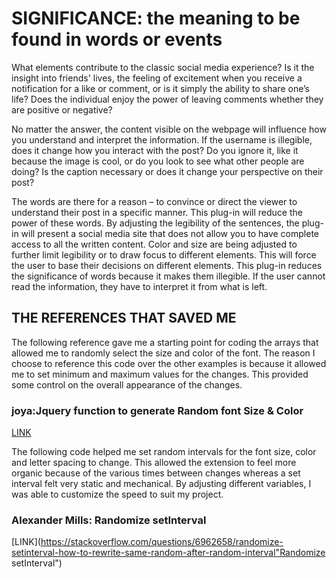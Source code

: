 # SIGNIFICANCE: the meaning to be found in words or events

What elements contribute to the classic social media experience? Is it the insight into friends' lives, the feeling of excitement when you receive a notification for a like or comment, or is it simply the ability to share one’s life? Does the individual enjoy the power of leaving comments whether they are positive or negative? 

No matter the answer, the content visible on the webpage will influence how you understand and interpret the information. If the username is illegible, does it change how you interact with the post? Do you ignore it, like it because the image is cool, or do you look to see what other people are doing? Is the caption necessary or does it change your perspective on their post? 

The words are there for a reason – to convince or direct the viewer to understand their post in a specific manner. This plug-in will reduce the power of these words. By adjusting the legibility of the sentences, the plug-in will present a social media site that does not allow you to have complete access to all the written content. Color and size are being adjusted to further limit legibility or to draw focus to different elements. This will force the user to base their decisions on different elements. This plug-in reduces the significance of words because it makes them illegible. If the user cannot read the information, they have to interpret it from what is left. 

## THE REFERENCES THAT SAVED ME

The following reference gave me a starting point for coding the arrays that allowed me to randomly select the size and color of the font. The reason I choose to reference this code over the other examples is because it allowed me to set minimum and maximum values for the changes. This provided some control on the overall appearance of the changes.

### joya:Jquery function to generate Random font Size & Color 
[LINK](http://jsfiddle.net/joya/7ys9s5b1/ "Jquery function to generate Random font Size & Color")

The following code helped me set random intervals for the font size, color and letter spacing to change. This allowed the extension to feel more organic because of the various times between changes whereas a set interval felt very static and mechanical. By adjusting different variables, I was able to customize the speed to suit my project. 

### Alexander Mills: Randomize setInterval
[LINK](https://stackoverflow.com/questions/6962658/randomize-setinterval-how-to-rewrite-same-random-after-random-interval"Randomize setInterval")

